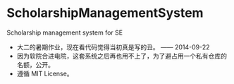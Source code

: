 ScholarshipManagementSystem
===========================

Scholarship management system for SE

* 大二的暑期作业，现在看代码觉得当初真是写的丑。  —— 2014-09-22
* 因为软院合进电院，这套系统之后再也用不上了，为了避占用一个私有仓库的名额，公开。
* 遵循 MIT License。
